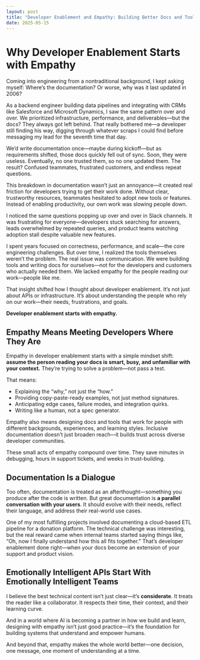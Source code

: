 ```yaml
---
layout: post
title: "Developer Enablement and Empathy: Building Better Docs and Tools"
date: 2025-05-15
---
```


# Why Developer Enablement Starts with Empathy

Coming into engineering from a nontraditional background, I kept asking myself: Where’s the documentation? Or worse, why was it last updated in 2006?

As a backend engineer building data pipelines and integrating with CRMs like Salesforce and Microsoft Dynamics, I saw the same pattern over and over. We prioritized infrastructure, performance, and deliverables—but the docs? They always got left behind. That really bothered me—a developer still finding his way, digging through whatever scraps I could find before messaging my lead for the seventh time that day.

We’d write documentation once—maybe during kickoff—but as requirements shifted, those docs quickly fell out of sync. Soon, they were useless. Eventually, no one trusted them, so no one updated them. The result? Confused teammates, frustrated customers, and endless repeat questions.

This breakdown in documentation wasn’t just an annoyance—it created real friction for developers trying to get their work done. Without clear, trustworthy resources, teammates hesitated to adopt new tools or features. Instead of enabling productivity, our own work was slowing people down.

I noticed the same questions popping up over and over in Slack channels. It was frustrating for everyone—developers stuck searching for answers, leads overwhelmed by repeated queries, and product teams watching adoption stall despite valuable new features.

I spent years focused on correctness, performance, and scale—the core engineering challenges. But over time, I realized the tools themselves weren’t the problem. The real issue was communication. We were building tools and writing docs for ourselves—not for the developers and customers who actually needed them. We lacked empathy for the people reading our work—people like me.

That insight shifted how I thought about developer enablement. It’s not just about APIs or infrastructure. It’s about understanding the people who rely on our work—their needs, frustrations, and goals.

**Developer enablement starts with empathy.**

## Empathy Means Meeting Developers Where They Are

Empathy in developer enablement starts with a simple mindset shift: **assume the person reading your docs is smart, busy, and unfamiliar with your context.** They’re trying to solve a problem—not pass a test.

That means:

- Explaining the “why,” not just the “how.”
- Providing copy-paste-ready examples, not just method signatures.
- Anticipating edge cases, failure modes, and integration quirks.
- Writing like a human, not a spec generator.

Empathy also means designing docs and tools that work for people with different backgrounds, experiences, and learning styles. Inclusive documentation doesn’t just broaden reach—it builds trust across diverse developer communities.

These small acts of empathy compound over time. They save minutes in debugging, hours in support tickets, and weeks in trust-building.

## Documentation Is a Dialogue

Too often, documentation is treated as an afterthought—something you produce after the code is written. But great documentation is **a parallel conversation with your users**. It should evolve with their needs, reflect their language, and address their real-world use cases.

One of my most fulfilling projects involved documenting a cloud-based ETL pipeline for a donation platform. The technical challenge was interesting, but the real reward came when internal teams started saying things like, “Oh, now I finally understand how this all fits together.” That’s developer enablement done right—when your docs become an extension of your support and product vision.

## Emotionally Intelligent APIs Start With Emotionally Intelligent Teams

I believe the best technical content isn’t just clear—it’s **considerate**. It treats the reader like a collaborator. It respects their time, their context, and their learning curve.

And in a world where AI is becoming a partner in how we build and learn, designing with empathy isn’t just good practice—it’s the foundation for building systems that understand and empower humans.

And beyond that, empathy makes the whole world better—one decision, one message, one moment of understanding at a time.
